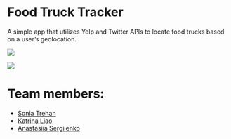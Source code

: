 # Food Truck Tracker

A simple app that utilizes Yelp and Twitter APIs to locate food trucks based on a user’s geolocation.


<img src="http://i.imgur.com/OV69Dw0.png"></img>


<img src="http://i.imgur.com/lHkrMkT.png"></img>

# Team members:
- [Sonia Trehan](https://github.com/sonitre)
- [Katrina Liao](https://www.linkedin.com/in/katrinaliao)
- [Anastasiia Sergiienko](https://www.linkedin.com/in/anastasiiasergiienko)
